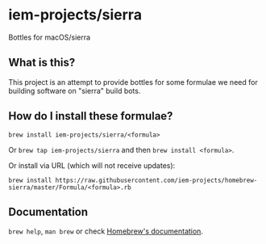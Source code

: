 # iem-projects/sierra

Bottles for macOS/sierra

## What is this?
This project is an attempt to provide bottles for some formulae
we need for building software on "sierra" build bots.

## How do I install these formulae?
`brew install iem-projects/sierra/<formula>`

Or `brew tap iem-projects/sierra` and then `brew install <formula>`.

Or install via URL (which will not receive updates):

```
brew install https://raw.githubusercontent.com/iem-projects/homebrew-sierra/master/Formula/<formula>.rb
```

## Documentation
`brew help`, `man brew` or check [Homebrew's documentation](https://docs.brew.sh).
